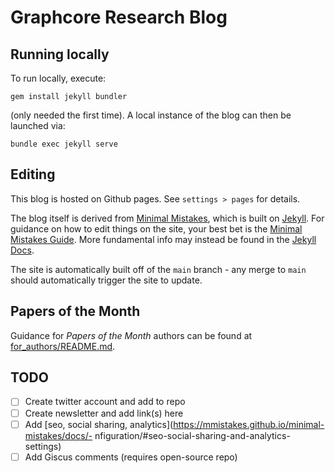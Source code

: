 # Graphcore Research Blog

## Running locally

To run locally, execute:

```
gem install jekyll bundler
```

(only needed the first time). A local instance of the blog can then be launched via:

```
bundle exec jekyll serve
```


## Editing

This blog is hosted on Github pages. See `settings > pages` for details.

The blog itself is derived from [Minimal Mistakes](https://github.com/mmistakes/minimal-mistakes), which is built on [Jekyll](https://jekyllrb.com/).
For guidance on how to edit things on the site, your best bet is the
[Minimal Mistakes Guide](https://mmistakes.github.io/minimal-mistakes/docs/quick-start-guide/).
More fundamental info may instead be found in the
[Jekyll Docs](https://jekyllrb.com/docs/).

The site is automatically built off of the `main` branch - any merge to `main` should
automatically trigger the site to update.

## Papers of the Month

Guidance for _Papers of the Month_ authors can be found at
[for_authors/README.md](for_authors/README.md).

## TODO

- [ ] Create twitter account and add to repo
- [ ] Create newsletter and add link(s) here
- [ ] Add [seo, social sharing, analytics](https://mmistakes.github.io/minimal-mistakes/docs/- nfiguration/#seo-social-sharing-and-analytics-settings)
- [ ] Add Giscus comments (requires open-source repo)
